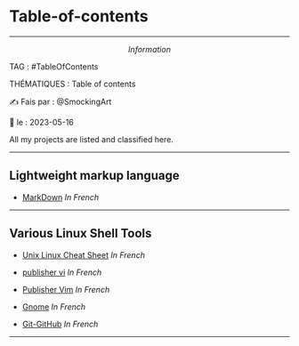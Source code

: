 # Table-of-contents
---
$$Information$$

TAG :  #TableOfContents

THÉMATIQUES : Table of contents

✍ Fais par : @SmockingArt 

🧭 le : 2023-05-16 

All my projects are listed and classified here.

---

## Lightweight markup language

- [MarkDown](https://github.com/SmockingArt/MarkDown) *In French*

---
## Various Linux Shell Tools 

- [Unix Linux Cheat Sheet](https://github.com/SmockingArt/UnixLinuxCheatSheet) *In French*

- [publisher vi](https://github.com/SmockingArt/publisher-vi) *In French*

- [Publisher Vim](https://github.com/SmockingArt/publisher-vim/tree/main) *In French*

- [Gnome](https://github.com/SmockingArt/Gnome/tree/main) *In French*

- [Git-GitHub](https://github.com/SmockingArt/Git-Github/blob/main/) *In French*
--- 

